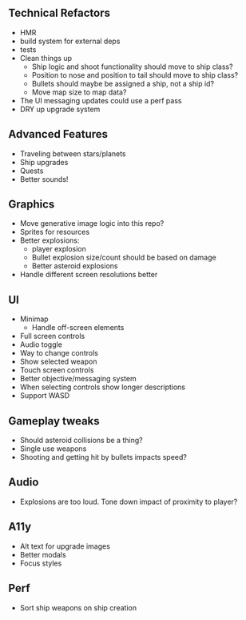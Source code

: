 ## Technical Refactors

- HMR
- build system for external deps
- tests
- Clean things up
  - Ship logic and shoot functionality should move to ship class?
  - Position to nose and position to tail should move to ship class?
  - Bullets should maybe be assigned a ship, not a ship id?
  - Move map size to map data?
- The UI messaging updates could use a perf pass
- DRY up upgrade system

## Advanced Features

- Traveling between stars/planets
- Ship upgrades
- Quests
- Better sounds!

## Graphics

- Move generative image logic into this repo?
- Sprites for resources
- Better explosions:
  - player explosion
  - Bullet explosion size/count should be based on damage
  - Better asteroid explosions
- Handle different screen resolutions better

## UI

- Minimap
  - Handle off-screen elements
- Full screen controls
- Audio toggle
- Way to change controls
- Show selected weapon
- Touch screen controls
- Better objective/messaging system
- When selecting controls show longer descriptions
- Support WASD

## Gameplay tweaks

- Should asteroid collisions be a thing?
- Single use weapons
- Shooting and getting hit by bullets impacts speed?

## Audio

- Explosions are too loud. Tone down impact of proximity to player?

## A11y

- Alt text for upgrade images
- Better modals
- Focus styles

## Perf

- Sort ship weapons on ship creation
